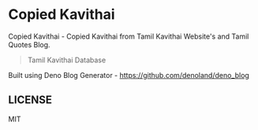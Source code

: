 # Copied Kavithai

Copied Kavithai - Copied Kavithai from Tamil Kavithai Website's and Tamil Quotes
Blog.

> Tamil Kavithai Database

Built using Deno Blog Generator - <https://github.com/denoland/deno_blog>

## LICENSE

MIT

